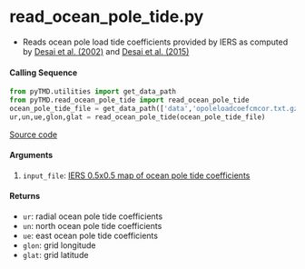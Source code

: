 read_ocean_pole_tide.py
=======================

 - Reads ocean pole load tide coefficients provided by IERS as computed by
 [Desai et al. (2002)](https://doi.org/10.1029/2001JC001224) and
 [Desai et al. (2015)](https://doi.org/10.1007/s00190-015-0848-7)

#### Calling Sequence
```python
from pyTMD.utilities import get_data_path
from pyTMD.read_ocean_pole_tide import read_ocean_pole_tide
ocean_pole_tide_file = get_data_path(['data','opoleloadcoefcmcor.txt.gz'])
ur,un,ue,glon,glat = read_ocean_pole_tide(ocean_pole_tide_file)
```
[Source code](https://github.com/tsutterley/pyTMD/blob/main/pyTMD/read_ocean_pole_tide.py)

#### Arguments
  1. `input_file`: [IERS 0.5x0.5 map of ocean pole tide coefficients](ftp://maia.usno.navy.mil/conventions/2010/2010_update/chapter7/additional_info/opoleloadcoefcmcor.txt.gz)

#### Returns
 - `ur`: radial ocean pole tide coefficients
 - `un`: north ocean pole tide coefficients
 - `ue`: east ocean pole tide coefficients
 - `glon`: grid longitude
 - `glat`: grid latitude
